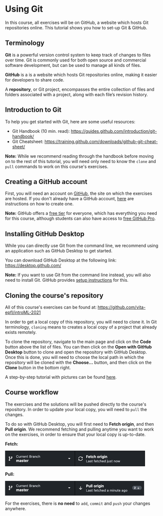 # Using Git

In this course, all exercises will be on GitHub, a website which hosts Git repositories online. This tutorial shows you how to set-up Git & GitHub.
## Terminology

**Git** is a powerful version control system to keep track of changes to files over time. Git is commonly used for both open source and commercial software development, but can be used to manage all kinds of files.

**GitHub** is a is a website which hosts Git repositories online, making it easier for developers to share code.

A **repository**, or Git project, encompasses the entire collection of files and folders associated with a project,  along with each file’s revision history.

## Introduction to Git

To help you get started with Git, here are some useful resources:

- Git Handbook (10 min. read): https://guides.github.com/introduction/git-handbook/
- Git Cheatsheet: https://training.github.com/downloads/github-git-cheat-sheet/

**Note:** While we recommend reading through the handbook before moving on to the rest of this tutorial, you will need only need to know the `clone` and `pull` commands to work on this course's exercises.

## Creating a GitHub account

First, you will need an account on [GitHub](https://github.com), the site on which the exercises are hosted. If you don't already have a GitHub account, [here](https://github.com/join) are instructions on how to create one.

**Note:** GitHub offers a [free tier](https://github.com/pricing) for everyone, which has everything you need for this course, although students can also have access to [free GitHub Pro](https://education.github.com/benefits/offers).

## Installing GitHub Desktop

While you can directly use Git from the command line, we recommend using an application such as GitHub Desktop to get started.

You can download GitHub Desktop at the following link: https://desktop.github.com/

**Note:** If you want to use Git from the command line instead, you will also need to install Git. GitHub provides [setup instructions](https://docs.github.com/en/github/getting-started-with-github/set-up-git) for this.

## Cloning the course's repository

All of this course's exercises can be found at: https://github.com/vita-epfl/introML-2021

In order to get a local copy of this repository, you will need to clone it.
In Git terminology, `cloning` means to creates a local copy of a project that already exists remotely.

To clone the repository, navigate to the main page and click on the **Code** button above the list of files. You can then click on the **Open with GitHub Desktop** button to clone and open the repository with GitHub Desktop. Once this is done, you will need to choose the local path in which the repository will be cloned with the **Choose...** button, and then click on the **Clone** button in the bottom right.

A step-by-step tutorial with pictures can be found [here](https://docs.github.com/en/desktop/contributing-and-collaborating-using-github-desktop/cloning-a-repository-from-github-to-github-desktop).

## Course workflow

The exercises and the solutions will be pushed directly to the course's repository. In order to update your local copy, you will need to `pull` the changes.

To do so with GitHub Desktop, you will first need to **Fetch origin**, and then **Pull origin**. We recommend fetching and pulling anytime you want to work on the exercises, in order to ensure that your local copy is up-to-date.

**Fetch:**

![fetch](images/fetch.png)

**Pull:**

![pull](images/pull.png)

For the exercises, there is **no need** to `add`, `commit` and `push` your changes anywhere.
